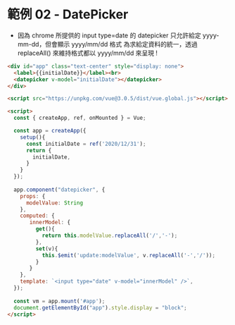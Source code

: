 # 範例 02 - DatePicker

- 因為 chrome 所提供的 input type=date 的 datepicker 只允許給定 yyyy-mm-dd，但會顯示 yyyy/mm/dd 格式
  為求給定資料的統一，透過 replaceAll() 來維持格式都以 yyyy/mm/dd 來呈現 !

```html
<div id="app" class="text-center" style="display: none">
  <label>{{initialDate}}</label><br>
  <datepicker v-model="initialDate"></datepicker>
</div>

<script src="https://unpkg.com/vue@3.0.5/dist/vue.global.js"></script>

<script>
  const { createApp, ref, onMounted } = Vue;

  const app = createApp({
    setup(){
      const initialDate = ref('2020/12/31');
      return {
        initialDate,
      }
    }
  });
  
  app.component("datepicker", {
    props: {
      modelValue: String
    },
    computed: {
       innerModel: {
         get(){
           return this.modelValue.replaceAll('/','-');
         },
         set(v){
           this.$emit('update:modelValue', v.replaceAll('-','/'));
         }
       }
    },
    template: `<input type="date" v-model="innerModel" />`,   
  });
  
  const vm = app.mount('#app');
  document.getElementById("app").style.display = "block";
</script>
```